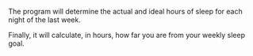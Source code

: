 The program will determine the actual and ideal hours of sleep for each night of the last week.

Finally, it will calculate, in hours, how far you are from your weekly sleep goal.